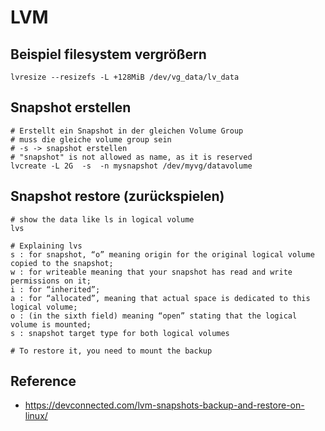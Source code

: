 # LVM 

## Beispiel filesystem vergrößern 

```
lvresize --resizefs -L +128MiB /dev/vg_data/lv_data
```

## Snapshot erstellen 

```
# Erstellt ein Snapshot in der gleichen Volume Group
# muss die gleiche volume group sein 
# -s -> snapshot erstellen 
# "snapshot" is not allowed as name, as it is reserved 
lvcreate -L 2G  -s  -n mysnapshot /dev/myvg/datavolume
```

## Snapshot restore (zurückspielen) 

```
# show the data like ls in logical volume 
lvs 
```

```
# Explaining lvs 
s : for snapshot, “o” meaning origin for the original logical volume copied to the snapshot;
w : for writeable meaning that your snapshot has read and write permissions on it;
i : for “inherited”;
a : for “allocated”, meaning that actual space is dedicated to this logical volume;
o : (in the sixth field) meaning “open” stating that the logical volume is mounted;
s : snapshot target type for both logical volumes
```

```
# To restore it, you need to mount the backup 
```

## Reference 

  * https://devconnected.com/lvm-snapshots-backup-and-restore-on-linux/
